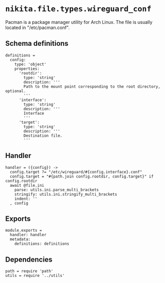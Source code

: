 
# `nikita.file.types.wireguard_conf`

Pacman is a package manager utility for Arch Linux. The file is usually located 
in "/etc/pacman.conf".

## Schema definitions

    definitions =
      config:
        type: 'object'
        properties:
          'rootdir':
            type: 'string'
            description: '''
            Path to the mount point corresponding to the root directory, optional.
            '''
          'interface':
            type: 'string'
            description: '''
            Interface
            '''
          'target':
            type: 'string'
            description: '''
            Destination file.
            '''

## Handler

    handler = ({config}) ->
      config.target ?= "/etc/wireguard/#{config.interface}.conf"
      config.target = "#{path.join config.rootdir, config.target}" if config.rootdir
      await @file.ini
        parse: utils.ini.parse_multi_brackets
        stringify: utils.ini.stringify_multi_brackets
        indent: ''
      , config

## Exports

    module.exports =
      handler: handler
      metadata:
        definitions: definitions

## Dependencies

    path = require 'path'
    utils = require '../utils'
